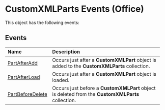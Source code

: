 
# CustomXMLParts Events (Office)
This object has the following events:

## Events



|**Name**|**Description**|
|:-----|:-----|
|[PartAfterAdd](c1a263a5-94cb-f563-145b-151a52a31d52.md)|Occurs just after a  **CustomXMLPart** object is added to the **CustomXMLParts** collection.|
|[PartAfterLoad](d59fe837-27b5-300f-133f-ffb01f5f95b9.md)|Occurs just after a  **CustomXMLPart** object is loaded.|
|[PartBeforeDelete](50fa1172-3eac-e091-660e-693a91aaf330.md)|Occurs just before a  **CustomXMLPart** object is deleted from the **CustomXMLParts** collection.|
